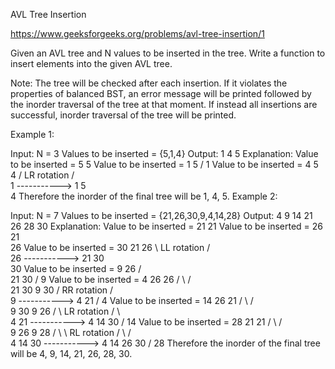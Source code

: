 AVL Tree Insertion


https://www.geeksforgeeks.org/problems/avl-tree-insertion/1

Given an AVL tree and N values to be inserted in the tree. Write a function to insert elements into the given AVL tree.


Note:
The tree will be checked after each insertion. 
If it violates the properties of balanced BST, an error message will be printed followed by the inorder traversal of the tree at that moment.
If instead all insertions are successful, inorder traversal of the tree will be printed.

Example 1:

Input:
N = 3
Values to be inserted = {5,1,4} 
Output:
1 4 5
Explanation:
Value to be inserted = 5
    5
Value to be inserted = 1
    5
   /
  1
Value to be inserted = 4
  5                     4
 /    LR rotation        /  \
1    ----------->       1   5
 \
 4
Therefore the inorder of the final tree will be 1, 4, 5.
Example 2:

Input:
N = 7
Values to be inserted = {21,26,30,9,4,14,28} 
Output:
4 9 14 21 26 28 30
Explanation:
Value to be inserted = 21
    21
Value to be inserted = 26
    21
     \
     26
Value to be inserted = 30
  21                        26
   \      LL rotation         /  \
   26    ----------->       21  30
    \
     30
Value to be inserted = 9
    26
   /  \
  21  30
 /
9
Value to be inserted = 4
      26                          26
     /  \                          /  \
    21  30                      9   30
   /          RR rotation        /  \
  9          ----------->       4  21
 /
4
Value to be inserted = 14
      26                          21
     /  \                          /  \
    9   30                      9   26
   / \          LR rotation      /  \    \
  4  21        ----------->    4  14  30
     /
    14
Value to be inserted = 28
      21                          21
     /  \                          /  \
    9   26                      9   28
   / \    \     RL rotation       / \    / \
  4  14   30   ----------->   4  14 26 30
          /
         28
Therefore the inorder of the final tree will be 4, 9, 14, 21, 26, 28, 30.

